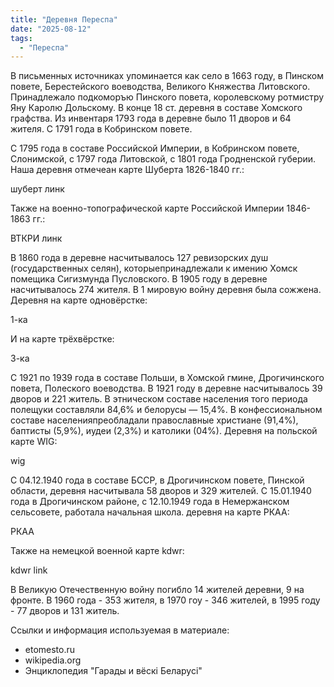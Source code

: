 ```yaml
---
title: "Деревня Переспа"
date: "2025-08-12"
tags: 
  - "Переспа"
---
```


В письменных источниках упоминается как село в 1663 году, в Пинском повете, Берестейского воеводства, Великого Княжества Литовского. Принадлежало подкоморъю Пинского повета, королевскому ротмистру Яну Каролю Дольскому. В конце 18 ст. деревня в составе Хомского графства. Из инвентаря 1793 года в деревне было 11 дворов и 64 жителя. С 1791 года в Кобринском повете.

С 1795 года в составе Российской Империи, в Кобринском повете, Слонимской, с 1797 года Литовской, с 1801 года Гродненской губерии. Наша деревня отмечеан карте Шуберта 1826-1840 гг.:

шуберт линк

Также на военно-топографической карте Российской Империи 1846-1863 гг.:

ВТКРИ линк

В 1860 года в деревне насчитывалось 127 ревизорских душ (государственных селян), которыепринадлежали к имению Хомск помещика Сигизмунда Пусловского. В 1905 году в деревне насчитывалось 274 жителя. В 1 мировую войну деревня была сожжена. Деревня на карте одновёрстке:

1-ка

И на карте трёхвёрстке:

3-ка

С 1921 по 1939 года в составе Польши, в Хомской гмине, Дрогичинского повета, Полеского воеводства. В 1921 году в деревне насчитывалось 39 дворов и 221 житель. В этническом составе населения того периода полещуки составляли 84,6% и белорусы — 15,4%. В конфессиональном составе населенияпреобладали православные христиане (91,4%), баптисты (5,9%), иудеи (2,3%) и католики (04%). Деревня на польской карте WIG:

wig

С 04.12.1940 года в составе БССР, в Дрогичинском повете, Пинской области, деревня насчитывала 58 дворов и 329 жителей. С 15.01.1940 года в Дрогичинском районе, с 12.10.1949 года в Немержанском сельсовете, работала начальная школа. деревня на карте РКАА:

РКАА

Также на немецкой военной карте kdwr:

kdwr link

В Великую Отечественную войну погибло 14 жителей деревни, 9 на фронте. В 1960 года - 353 жителя, в 1970 гоу - 346 жителей, в 1995 году - 77 дворов и 131 житель.

Ссылки и информация используемая в материале:
- etomesto.ru
- wikipedia.org
- Энциклопедия "Гарады и вёскi Беларусi"
